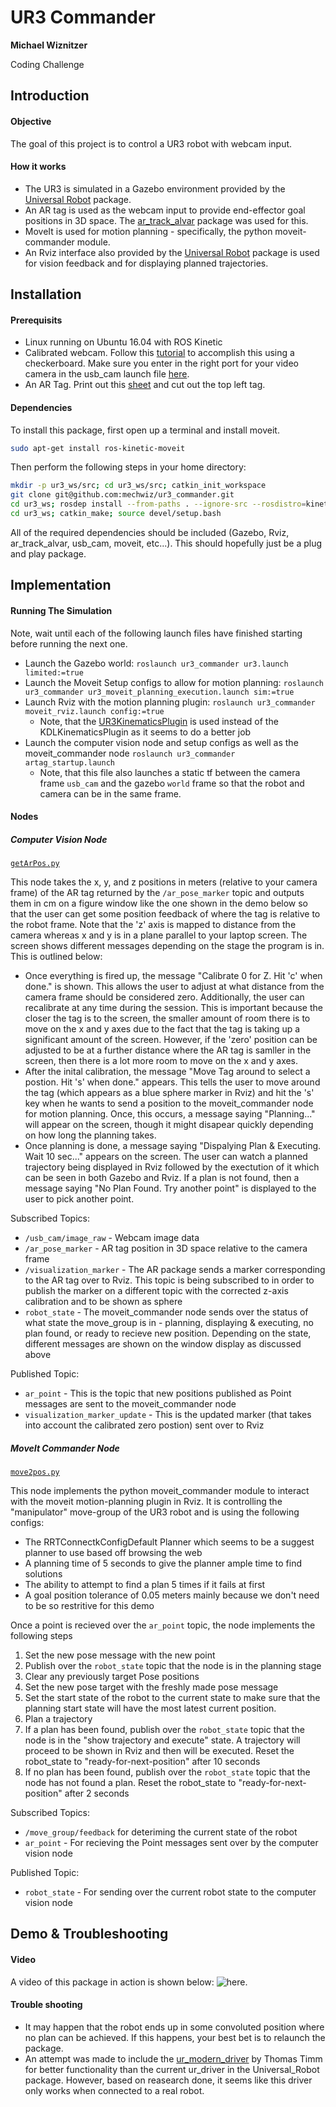# UR3 Commander
**Michael Wiznitzer**

Coding Challenge


## Introduction
####  Objective
The goal of this project is to control a UR3 robot with webcam input.

#### How it works
- The UR3 is simulated in a Gazebo environment provided by the [Universal Robot](https://github.com/ros-industrial/universal_robot) package.
- An AR tag is used as the webcam input to provide end-effector goal positions in 3D space. The [ar_track_alvar](http://wiki.ros.org/ar_track_alvar) package was used for this.
- MoveIt is used for motion planning - specifically, the python moveit-commander module.
- An Rviz interface also provided by the [Universal Robot](https://github.com/ros-industrial/universal_robot) package is used for vision feedback and for displaying planned trajectories.


## Installation
#### Prerequisits
- Linux running on Ubuntu 16.04 with ROS Kinetic
- Calibrated webcam. Follow this [tutorial](http://wiki.ros.org/camera_calibration/Tutorials/MonocularCalibration) to accomplish this using a checkerboard. Make sure you enter in the right port for your video camera in the usb_cam launch file [here](launch/usb_cam-test.launch).
- An AR Tag. Print out this [sheet](imgs/artags) and cut out the top left tag.

#### Dependencies
To install this package, first open up a terminal and install moveit.
```bash
sudo apt-get install ros-kinetic-moveit
```

Then perform the following steps in your home directory:
```bash
mkdir -p ur3_ws/src; cd ur3_ws/src; catkin_init_workspace
git clone git@github.com:mechwiz/ur3_commander.git
cd ur3_ws; rosdep install --from-paths . --ignore-src --rosdistro=kinetic
cd ur3_ws; catkin_make; source devel/setup.bash
```

All of the required dependencies should be included (Gazebo, Rviz, ar_track_alvar, usb_cam, moveit, etc...). This should hopefully just be a plug and play package.

## Implementation
#### Running The Simulation
Note, wait until each of the following launch files have finished starting before running the next one.

- Launch the Gazebo world: `roslaunch ur3_commander ur3.launch limited:=true`
- Launch the Moveit Setup configs to allow for motion planning: `roslaunch ur3_commander ur3_moveit_planning_execution.launch sim:=true`
- Launch Rviz with the motion planning plugin: `roslaunch ur3_commander moveit_rviz.launch config:=true`
    - Note, that the [UR3KinematicsPlugin](config/kinematics.yaml) is used instead of the KDLKinematicsPlugin as it seems to do a better job
- Launch the computer vision node and setup configs as well as the moveit_commander node `roslaunch ur3_commander artag_startup.launch`
    - Note, that this file also launches a static tf between the camera frame `usb_cam` and the gazebo `world` frame so that the robot and camera can be in the same frame.


#### Nodes
##### Computer Vision Node
[`getArPos.py`](src/getArPos.py)

This node takes the x, y, and z positions in meters (relative to your camera frame) of the AR tag returned by the `/ar_pose_marker` topic and outputs them in cm on a figure window like the one shown in the demo below so that the user can get some position feedback of where the tag is relative to the robot frame. Note that the 'z' axis is mapped to distance from the camera whereas x and y is in a plane parallel to your laptop screen. The screen shows different messages depending on the stage the program is in. This is outlined below:
- Once everything is fired up, the message "Calibrate 0 for Z. Hit 'c' when done." is shown. This allows the user to adjust at what distance from the camera frame should be considered zero. Additionally, the user can recalibrate at any time during the session. This is important because the closer the tag is to the screen, the smaller amount of room there is to move on the x and y axes due to the fact that the tag is taking up a significant amount of the screen. However, if the 'zero' position can be adjusted to be at a further distance where the AR tag is samller in the screen, then there is a lot more room to move on the x and y axes.
- After the inital calibration, the message "Move Tag around to select a postion. Hit 's' when done." appears. This tells the user to move around the tag (which appears as a blue sphere marker in Rviz) and hit the 's' key when he wants to send a position to the moveit_commander node for motion planning. Once, this occurs, a message saying "Planning..." will appear on the screen, though it might disapear quickly depending on how long the planning takes.
- Once planning is done, a message saying "Dispalying Plan & Executing. Wait 10 sec..." appears on the screen. The user can watch a planned trajectory being displayed in Rviz followed by the exectution of it which can be seen in both Gazebo and Rviz. If a plan is not found, then a message saying "No Plan Found. Try another point" is displayed to the user to pick another point.

Subscribed Topics:
- `/usb_cam/image_raw` - Webcam image data
- `/ar_pose_marker` - AR tag position in 3D space relative to the camera frame
- `/visualization_marker` - The AR package sends a marker corresponding to the AR tag over to Rviz. This topic is being subscribed to in order to publish the marker on a different topic with the corrected z-axis calibration and to be shown as sphere
- `robot_state` - The moveit_commander node sends over the status of what state the move_group is in - planning, displaying & executing, no plan found, or ready to recieve new position. Depending on the state, different messages are shown on the window display as discussed above

Published Topic:
- `ar_point` - This is the topic that new positions published as Point messages are sent to the moveit_commander node
- `visualization_marker_update` - This is the updated marker (that takes into account the calibrated zero postion) sent over to Rviz


##### MoveIt Commander Node
[`move2pos.py`](src/gridcalc.py)

This node implements the python moveit_commander module to interact with the moveit motion-planning plugin in Rviz. It is controlling the "manipulator" move-group of the UR3 robot and is using the following configs:
- The RRTConnectkConfigDefault Planner which seems to be a suggest planner to use based off browsing the web
- A planning time of 5 seconds to give the planner ample time to find solutions
- The ability to attempt to find a plan 5 times if it fails at first
- A goal position tolerance of 0.05 meters mainly because we don't need to be so restritive for this demo

Once a point is recieved over the `ar_point` topic, the node implements the following steps
 1. Set the new pose message with the new point
 2. Publish over the `robot_state` topic that the node is in the planning stage
 2. Clear any previously target Pose positions
 3. Set the new pose target with the freshly made pose message
 4. Set the start state of the robot to the current state to make sure that the planning start state will have the most latest current position.
 5. Plan a trajectory
 6. If a plan has been found, publish over the `robot_state` topic that the node is in the "show trajectory and execute" state. A trajectory will proceed to be shown in Rviz and then will be executed. Reset the robot_state to "ready-for-next-position" after 10 seconds
 7. If no plan has been found, publish over the `robot_state` topic that the node has not found a plan. Reset the robot_state to "ready-for-next-position" after 2 seconds

Subscribed Topics:
- `/move_group/feedback` for deteriming the current state of the robot
- `ar_point` - For recieving the Point messages sent over by the computer vision node

Published Topic:
- `robot_state` - For sending over the current robot state to the computer vision node

## Demo & Troubleshooting
#### Video
A video of this package in action is shown below: ![here](imgs/ur3_commander_demo.gif).

#### Trouble shooting
- It may happen that the robot ends up in some convoluted position where no plan can be achieved. If this happens, your best bet is to relaunch the package.
- An attempt was made to include the [ur_modern_driver](https://github.com/ThomasTimm/ur_modern_driver) by Thomas Timm for better functionality than the current ur_driver in the Universal_Robot package. However, based on reasearch done, it seems like this driver only works when connected to a real robot.
